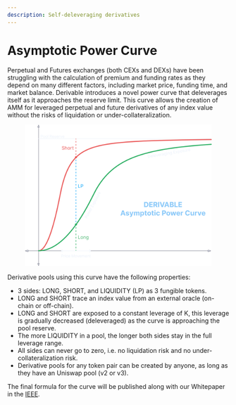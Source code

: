 ```yaml
---
description: Self-deleveraging derivatives
---
```


# Asymptotic Power Curve

Perpetual and Futures exchanges (both CEXs and DEXs) have been struggling with the calculation of premium and funding rates as they depend on many different factors, including market price, funding time, and market balance. Derivable introduces a novel power curve that deleverages itself as it approaches the reserve limit. This curve allows the creation of AMM for leveraged perpetual and future derivatives of any index value without the risks of liquidation or under-collateralization.

<figure><img src="../.gitbook/assets/image (9).png" alt=""><figcaption></figcaption></figure>

Derivative pools using this curve have the following properties:

* 3 sides: LONG, SHORT, and LIQUIDITY (LP) as 3 fungible tokens.
* LONG and SHORT trace an index value from an external oracle (on-chain or off-chain).
* LONG and SHORT are exposed to a constant leverage of K, this leverage is gradually decreased (deleveraged) as the curve is approaching the pool reserve.
* The more LIQUIDITY in a pool, the longer both sides stay in the full leverage range.&#x20;
* All sides can never go to zero, i.e. no liquidation risk and no under-collateralization risk.
* Derivative pools for any token pair can be created by anyone, as long as they have an Uniswap pool (v2 or v3).

The final formula for the curve will be published along with our Whitepaper in the [IEEE](https://www.ieee.org).
